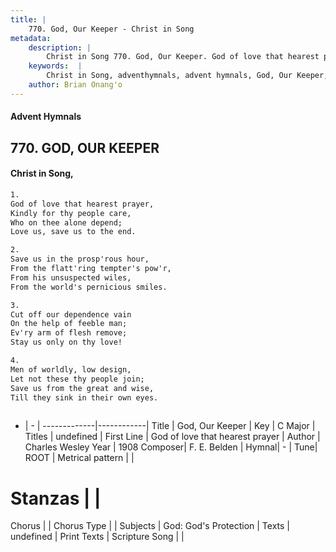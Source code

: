 ```yaml
---
title: |
    770. God, Our Keeper - Christ in Song
metadata:
    description: |
        Christ in Song 770. God, Our Keeper. God of love that hearest prayer, Kindly for thy people care, Who on thee alone depend; Love us, save us to the end.
    keywords:  |
        Christ in Song, adventhymnals, advent hymnals, God, Our Keeper, God of love that hearest prayer. 
    author: Brian Onang'o
---
```


#### Advent Hymnals
## 770. GOD, OUR KEEPER
####  Christ in Song,

```txt
1.
God of love that hearest prayer,
Kindly for thy people care,
Who on thee alone depend;
Love us, save us to the end.

2.
Save us in the prosp'rous hour,
From the flatt'ring tempter's pow'r,
From his unsuspected wiles,
From the world's pernicious smiles.

3.
Cut off our dependence vain
On the help of feeble man;
Ev'ry arm of flesh remove;
Stay us only on thy love!

4.
Men of worldly, low design,
Let not these thy people join;
Save us from the great and wise,
Till they sink in their own eyes.
 

```

- |   -  |
-------------|------------|
Title | God, Our Keeper |
Key | C Major |
Titles | undefined |
First Line | God of love that hearest prayer |
Author | Charles Wesley
Year | 1908
Composer| F. E. Belden |
Hymnal|  - |
Tune| ROOT |
Metrical pattern | |
# Stanzas |  |
Chorus |  |
Chorus Type |  |
Subjects | God: God's Protection |
Texts | undefined |
Print Texts | 
Scripture Song |  |
    
